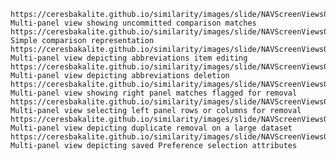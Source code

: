 <noscript id="ceres-csv">

    https://ceresbakalite.github.io/similarity/images/slide/NAVScreenViews02.png, Multi-panel view showing uncommitted comparison matches
    https://ceresbakalite.github.io/similarity/images/slide/NAVScreenViews01.png, Simple comparison representation
    https://ceresbakalite.github.io/similarity/images/slide/NAVScreenViews03.png, Multi-panel view depicting abbreviations item editing
    https://ceresbakalite.github.io/similarity/images/slide/NAVScreenViews04.png, Multi-panel view depicting abbreviations deletion
    https://ceresbakalite.github.io/similarity/images/slide/NAVScreenViews05.png, Multi-panel view showing right panel matches flagged for removal
    https://ceresbakalite.github.io/similarity/images/slide/NAVScreenViews06.png, Multi-panel view selecting left panel rows or columns for removal
    https://ceresbakalite.github.io/similarity/images/slide/NAVScreenViews07.png, Multi-panel view depicting duplicate removal on a large dataset
    https://ceresbakalite.github.io/similarity/images/slide/NAVScreenViews08.png, Multi-panel view depicting saved Preference selection attributes

</noscript>
